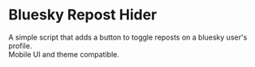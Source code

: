 # Bluesky Repost Hider
A simple script that adds a button to toggle reposts on a bluesky user's profile.<br>
Mobile UI and theme compatible.

